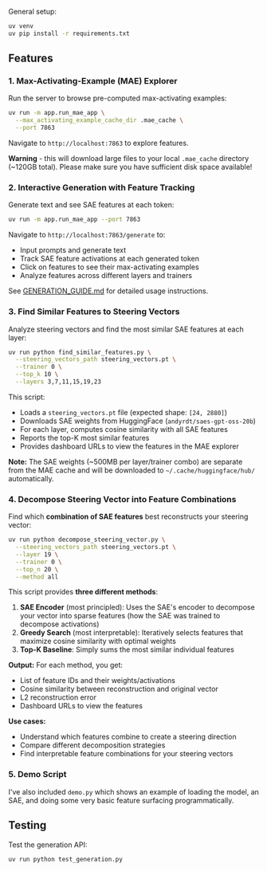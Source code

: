 General setup:

```bash
uv venv
uv pip install -r requirements.txt
```

## Features

### 1. Max-Activating-Example (MAE) Explorer

Run the server to browse pre-computed max-activating examples:

```bash
uv run -m app.run_mae_app \
  --max_activating_example_cache_dir .mae_cache \
  --port 7863
```

Navigate to `http://localhost:7863` to explore features.

**Warning** - this will download large files to your local `.mae_cache` directory (~120GB total). Please make sure you have sufficient disk space available!

### 2. Interactive Generation with Feature Tracking

Generate text and see SAE features at each token:

```bash
uv run -m app.run_mae_app --port 7863
```

Navigate to `http://localhost:7863/generate` to:
- Input prompts and generate text
- Track SAE feature activations at each generated token
- Click on features to see their max-activating examples
- Analyze features across different layers and trainers

See [GENERATION_GUIDE.md](GENERATION_GUIDE.md) for detailed usage instructions.

### 3. Find Similar Features to Steering Vectors

Analyze steering vectors and find the most similar SAE features at each layer:

```bash
uv run python find_similar_features.py \
  --steering_vectors_path steering_vectors.pt \
  --trainer 0 \
  --top_k 10 \
  --layers 3,7,11,15,19,23
```

This script:
- Loads a `steering_vectors.pt` file (expected shape: `[24, 2880]`)
- Downloads SAE weights from HuggingFace (`andyrdt/saes-gpt-oss-20b`)
- For each layer, computes cosine similarity with all SAE features
- Reports the top-K most similar features
- Provides dashboard URLs to view the features in the MAE explorer

**Note:** The SAE weights (~500MB per layer/trainer combo) are separate from the MAE cache and will be downloaded to `~/.cache/huggingface/hub/` automatically.

### 4. Decompose Steering Vector into Feature Combinations

Find which **combination of SAE features** best reconstructs your steering vector:

```bash
uv run python decompose_steering_vector.py \
  --steering_vectors_path steering_vectors.pt \
  --layer 19 \
  --trainer 0 \
  --top_n 20 \
  --method all
```

This script provides **three different methods**:

1. **SAE Encoder** (most principled): Uses the SAE's encoder to decompose your vector into sparse features (how the SAE was trained to decompose activations)
2. **Greedy Search** (most interpretable): Iteratively selects features that maximize cosine similarity with optimal weights
3. **Top-K Baseline**: Simply sums the most similar individual features

**Output:** For each method, you get:
- List of feature IDs and their weights/activations
- Cosine similarity between reconstruction and original vector
- L2 reconstruction error
- Dashboard URLs to view the features

**Use cases:**
- Understand which features combine to create a steering direction
- Compare different decomposition strategies
- Find interpretable feature combinations for your steering vectors

### 5. Demo Script

I've also included `demo.py` which shows an example of loading the model, an SAE, and doing some very basic feature surfacing programmatically.

## Testing

Test the generation API:

```bash
uv run python test_generation.py
```
